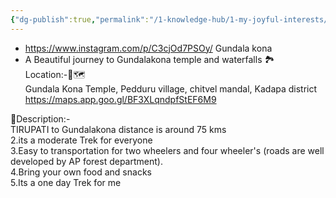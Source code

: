 ```yaml
---
{"dg-publish":true,"permalink":"/1-knowledge-hub/1-my-joyful-interests/travel/tirupati/","noteIcon":""}
---
```


- https://www.instagram.com/p/C3cjOd7PSOy/
Gundala kona
- A Beautiful journey to Gundalakona temple and waterfalls 🏞️  
Location:-📍🗺️  
Gundala Kona Temple, Pedduru village, chitvel mandal, Kadapa district  
https://maps.app.goo.gl/BF3XLqndpfStEF6M9  
  
📃Description:-  
TIRUPATI to Gundalakona distance is around 75 kms  
2.its a moderate Trek for everyone  
3.Easy to transportation for two wheelers and four wheeler's (roads are well developed by AP forest department).  
4.Bring your own food and snacks  
5.Its a one day Trek for me  
  